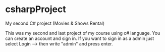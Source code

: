 # csharpProject
My second C# project (Movies & Shows Rental)

This was my second and last project of my course using c# language. 
You can create an account and sign in. If you want to sign in as a admin just select Login --> then write "admin" and press enter.
